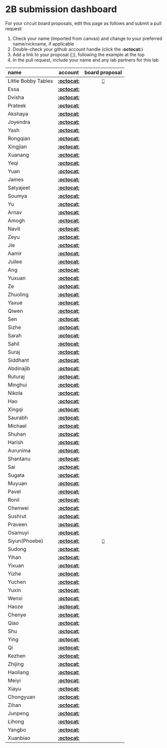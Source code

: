 # 2B submission dashboard

For your circuit board proposals, edit this page as follows and submit a pull request:
1. Check your name (imported from canvas) and change to your preferred name/nickname, if applicable
2. Double-check your github account handle (click the **:octocat:**)
3. Add a link to your proposal (`📌`), following the example at the top
4. In the pull request, include your name and any lab partners for this lab


| name                                      | account                                                                                         | board proposal                                                                                                                                          |
| :---------------------------------------- | :---------------------------------------------------------------------------------------------: | :-----------------------------------------------------------------------------------------------------------------------------------------------------: |
| Little Bobby Tables                       | [**:octocat:**](https://xkcd.com/327/)                                                          | [`📌`](https://www.explainxkcd.com/wiki/index.php/Little_Bobby_Tables)                                                                                  |
| Essa                                      | [**:octocat:**](https://github.com/essaalk)                                                     |                                                                                                                                                         |
| Dvisha                                    | [**:octocat:**](https://github.com/dvishab)                                                     |                                                                                                                                                         |
| Prateek                                   | [**:octocat:**](https://github.com/prateekbashista)                                             |                                                                                                                                                         |
| Akshaya                                   | [**:octocat:**](https://github.com/AkshayaBhati)                                                |                                                                                                                                                         |
| Joyendra                                  | [**:octocat:**](https://github.com/joyendra)                                                    |                                                                                                                                                         |
| Yash                                      | [**:octocat:**](https://github.com/yash-mb)                                                     |                                                                                                                                                         |
| Rongqian                                  | [**:octocat:**](https://github.com/WillChan9)                                                   |                                                                                                                                                         |
| Xingjian                                  | [**:octocat:**](https://github.com/AndYmeisterrrrr)                                             |                                                                                                                                                         |
| Xuanang                                   | [**:octocat:**](https://github.com/IndigoQuadratic)                                             |                                                                                                                                                         |
| Yeqi                                      | [**:octocat:**](https://github.com/villyye97)                                                   |                                                                                                                                                         |
| Yuan                                      | [**:octocat:**](https://github.com/ChiYuan9)                                                    |                                                                                                                                                         |
| James                                     | [**:octocat:**](https://github.com/jciardullo)                                                  |                                                                                                                                                         |
| Satyajeet                                 | [**:octocat:**](https://github.com/satyajeetburla)                                              |                                                                                                                                                         |
| Soumya                                    | [**:octocat:**](https://github.com/unlim-int-soumya)                                            |                                                                                                                                                         |
| Yu                                        | [**:octocat:**](https://github.com/skyfall88888)                                                |                                                                                                                                                         |
| Arnav                                     | [**:octocat:**](https://github.com/arnavgadre)                                                  |                                                                                                                                                         |
| Amogh                                     | [**:octocat:**](https://github.com/amoghgajare)                                                 |                                                                                                                                                         |
| Navit                                     | [**:octocat:**](https://github.com/navgill4)                                                    |                                                                                                                                                         |
| Zeyu                                      | [**:octocat:**](https://github.com/zgu74)                                                       |                                                                                                                                                         |
| Jie                                       | [**:octocat:**](https://github.com/katrinaji)                                                   |                                                                                                                                                         |
| Aamir                                     | [**:octocat:**](https://github.com/aamirabbaskhambaty)                                          |                                                                                                                                                         |
| Juilee                                    | [**:octocat:**](https://github.com/JuiUpenn11)                                                  |                                                                                                                                                         |
| Ang                                       | [**:octocat:**](https://github.com/AngLi-00)                                                    |                                                                                                                                                         |
| Yuxuan                                    | [**:octocat:**](https://github.com/Yuxuan-Li295)                                                |                                                                                                                                                         |
| Ze                                        | [**:octocat:**](https://github.com/kop123meter)                                                 |                                                                                                                                                         |
| Zhuoling                                  | [**:octocat:**](https://github.com/Zhuoling11)                                                  |                                                                                                                                                         |
| Yaxue                                     | [**:octocat:**](https://github.com/Maxi0427)                                                    |                                                                                                                                                         |
| Qiwen                                     | [**:octocat:**](https://github.com/Dang0v)                                                      |                                                                                                                                                         |
| Sen                                       | [**:octocat:**](https://github.com/SEN316)                                                      |                                                                                                                                                         |
| Sizhe                                     | [**:octocat:**](https://github.com/MaxMa6150)                                                   |                                                                                                                                                         |
| Sarah                                     | [**:octocat:**](https://github.com/samalott)                                                    |                                                                                                                                                         |
| Sahil                                     | [**:octocat:**](https://github.com/Sahil-M-M)                                                   |                                                                                                                                                         |
| Suraj                                     | [**:octocat:**](https://github.com/SurajMarthy1001)                                             |                                                                                                                                                         |
| Siddhant                                  | [**:octocat:**](https://github.com/Siddmathur14)                                                |                                                                                                                                                         |
| Abdinajib                                 | [**:octocat:**](https://github.com/Abdi1717)                                                    |                                                                                                                                                         |
| Ruturaj                                   | [**:octocat:**](https://github.com/Ruturajn)                                                    |                                                                                                                                                         |
| Minghui                                   | [**:octocat:**](https://github.com/minghuin)                                                    |                                                                                                                                                         |
| Nikola                                    | [**:octocat:**](https://github.com/ndobrad)                                                     |                                                                                                                                                         |
| Hao                                       | [**:octocat:**](https://github.com/ryanhpan)                                                    |                                                                                                                                                         |
| Xingqi                                    | [**:octocat:**](https://github.com/anniepan8215)                                                |                                                                                                                                                         |
| Saurabh                                   | [**:octocat:**](https://github.com/saurabhparulekar24)                                          |                                                                                                                                                         |
| Michael                                   | [**:octocat:**](https://github.com/mvpeters)                                                    |                                                                                                                                                         |
| Shuhan                                    | [**:octocat:**](https://github.com/QSHANSSS)                                                    |                                                                                                                                                         |
| Harish                                    | [**:octocat:**](https://github.com/harishramesh98)                                              |                                                                                                                                                         |
| Aurunima                                  | [**:octocat:**](https://github.com/Aurunima)                                                    |                                                                                                                                                         |
| Shantanu                                  | [**:octocat:**](https://github.com/Shantykins)                                                  |                                                                                                                                                         |
| Sai                                       | [**:octocat:**](https://github.com/koushik-sss)                                                 |                                                                                                                                                         |
| Sugata                                    | [**:octocat:**](https://github.com/sugahiraeth)                                                 |                                                                                                                                                         |
| Muyuan                                    | [**:octocat:**](https://github.com/ILandingI)                                                   |                                                                                                                                                         |
| Pavel                                     | [**:octocat:**](https://github.com/pashashusharin)                                              |                                                                                                                                                         |
| Ronil                                     | [**:octocat:**](https://github.com/ronils428)                                                   |                                                                                                                                                         |
| Chenwei                                   | [**:octocat:**](https://github.com/Chenwei-Tang)                                                |                                                                                                                                                         |
| Sushrut                                   | [**:octocat:**](https://github.com/sushrut-upenn)                                               |                                                                                                                                                         |
| Praveen                                   | [**:octocat:**](https://github.com/Praveen-Raj-u-s)                                             |                                                                                                                                                         |
| Osamuyi                                   | [**:octocat:**](https://github.com/Osamuyi97)                                                   |                                                                                                                                                         |
| Siyun(Phoebe)                             | [**:octocat:**](https://github.com/Phoebe-www)                                                  | [`📌`](https://github.com/Phoebe-www/Lab2b_Proposal)                                                                                                                                                         |
| Sudong                                    | [**:octocat:**](https://github.com/sudong-wang)                                                 |                                                                                                                                                         |
| Yihan                                     | [**:octocat:**](https://github.com/WenyuWang1)                                                  |                                                                                                                                                         |
| Yixuan                                    | [**:octocat:**](https://github.com/Sharonun)                                                    |                                                                                                                                                         |
| Yizhe                                     | [**:octocat:**](https://github.com/ApolloW1)                                                    |                                                                                                                                                         |
| Yuchen                                    | [**:octocat:**](https://github.com/YuchenWang0303)                                              |                                                                                                                                                         |
| Yuxin                                     | [**:octocat:**](https://github.com/Ariiees)                                                     |                                                                                                                                                         |
| Wenxi                                     | [**:octocat:**](https://github.com/wenxiwei00)                                                  |                                                                                                                                                         |
| Haoze                                     | [**:octocat:**](https://github.com/TomGoh)                                                      |                                                                                                                                                         |
| Chenye                                    | [**:octocat:**](https://github.com/xcyxcyxcyxcy)                                                |                                                                                                                                                         |
| Qiao                                      | [**:octocat:**](https://github.com/23qiaoqiaoo)                                                 |                                                                                                                                                         |
| Shu                                       | [**:octocat:**](https://github.com/shux3)                                                       |                                                                                                                                                         |
| Ying                                      | [**:octocat:**](https://github.com/real-YingXu)                                                 |                                                                                                                                                         |
| Qi                                        | [**:octocat:**](https://github.com/sueqixue)                                                    |                                                                                                                                                         |
| Kezhen                                    | [**:octocat:**](https://github.com/akiyamask)                                                   |                                                                                                                                                         |
| Zhijing                                   | [**:octocat:**](https://github.com/ZhijingY)                                                    |                                                                                                                                                         |
| Haoliang                                  | [**:octocat:**](https://github.com/HaoliangYou)                                                 |                                                                                                                                                         |
| Meiyi                                     | [**:octocat:**](https://github.com/Thea-E)                                                      |                                                                                                                                                         |
| Xiayu                                     | [**:octocat:**](https://github.com/Xiaayu)                                                      |                                                                                                                                                         |
| Chongyuan                                 | [**:octocat:**](https://github.com/Ryan66666)                                                   |                                                                                                                                                         |
| Zihan                                     | [**:octocat:**](https://github.com/zizhanghan)                                                  |                                                                                                                                                         |
| Junpeng                                   | [**:octocat:**](https://github.com/PZZ97)                                                       |                                                                                                                                                         |
| Lihong                                    | [**:octocat:**](https://github.com/lihzhao14)                                                   |                                                                                                                                                         |
| Yangbo                                    | [**:octocat:**](https://github.com/yangbozh)                                                    |                                                                                                                                                         |
| Xuanbiao                                  | [**:octocat:**](https://github.com/AkoZhu)                                                      |                                                                                                                                                         |
